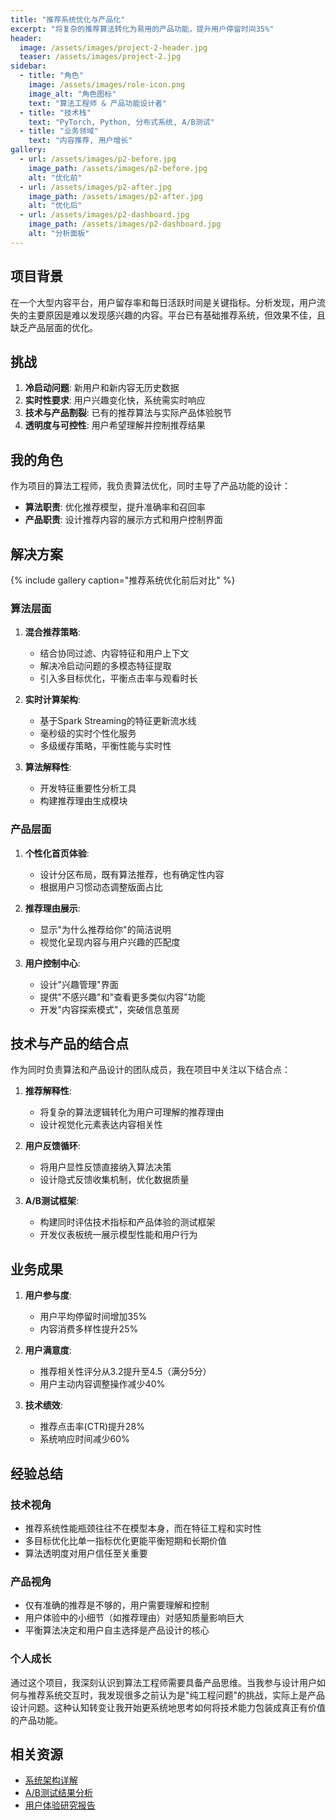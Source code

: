 ```yaml
---
title: "推荐系统优化与产品化"
excerpt: "将复杂的推荐算法转化为易用的产品功能，提升用户停留时间35%"
header:
  image: /assets/images/project-2-header.jpg
  teaser: /assets/images/project-2.jpg
sidebar:
  - title: "角色"
    image: /assets/images/role-icon.png
    image_alt: "角色图标"
    text: "算法工程师 & 产品功能设计者"
  - title: "技术栈"
    text: "PyTorch, Python, 分布式系统, A/B测试"
  - title: "业务领域"
    text: "内容推荐, 用户增长"
gallery:
  - url: /assets/images/p2-before.jpg
    image_path: /assets/images/p2-before.jpg
    alt: "优化前"
  - url: /assets/images/p2-after.jpg
    image_path: /assets/images/p2-after.jpg
    alt: "优化后"
  - url: /assets/images/p2-dashboard.jpg
    image_path: /assets/images/p2-dashboard.jpg
    alt: "分析面板"
---
```


## 项目背景

在一个大型内容平台，用户留存率和每日活跃时间是关键指标。分析发现，用户流失的主要原因是难以发现感兴趣的内容。平台已有基础推荐系统，但效果不佳，且缺乏产品层面的优化。

## 挑战

1. **冷启动问题**: 新用户和新内容无历史数据
2. **实时性要求**: 用户兴趣变化快，系统需实时响应
3. **技术与产品割裂**: 已有的推荐算法与实际产品体验脱节
4. **透明度与可控性**: 用户希望理解并控制推荐结果

## 我的角色

作为项目的算法工程师，我负责算法优化，同时主导了产品功能的设计：

- **算法职责**: 优化推荐模型，提升准确率和召回率
- **产品职责**: 设计推荐内容的展示方式和用户控制界面

## 解决方案

{% include gallery caption="推荐系统优化前后对比" %}

### 算法层面

1. **混合推荐策略**:
   - 结合协同过滤、内容特征和用户上下文
   - 解决冷启动问题的多模态特征提取
   - 引入多目标优化，平衡点击率与观看时长

2. **实时计算架构**:
   - 基于Spark Streaming的特征更新流水线
   - 毫秒级的实时个性化服务
   - 多级缓存策略，平衡性能与实时性

3. **算法解释性**:
   - 开发特征重要性分析工具
   - 构建推荐理由生成模块

### 产品层面

1. **个性化首页体验**:
   - 设计分区布局，既有算法推荐，也有确定性内容
   - 根据用户习惯动态调整版面占比

2. **推荐理由展示**:
   - 显示"为什么推荐给你"的简洁说明
   - 视觉化呈现内容与用户兴趣的匹配度

3. **用户控制中心**:
   - 设计"兴趣管理"界面
   - 提供"不感兴趣"和"查看更多类似内容"功能
   - 开发"内容探索模式"，突破信息茧房

## 技术与产品的结合点

作为同时负责算法和产品设计的团队成员，我在项目中关注以下结合点：

1. **推荐解释性**:
   - 将复杂的算法逻辑转化为用户可理解的推荐理由
   - 设计视觉化元素表达内容相关性

2. **用户反馈循环**:
   - 将用户显性反馈直接纳入算法决策
   - 设计隐式反馈收集机制，优化数据质量

3. **A/B测试框架**:
   - 构建同时评估技术指标和产品体验的测试框架
   - 开发仪表板统一展示模型性能和用户行为

## 业务成果

1. **用户参与度**:
   - 用户平均停留时间增加35%
   - 内容消费多样性提升25%

2. **用户满意度**:
   - 推荐相关性评分从3.2提升至4.5（满分5分）
   - 用户主动内容调整操作减少40%

3. **技术绩效**:
   - 推荐点击率(CTR)提升28%
   - 系统响应时间减少60%

## 经验总结

### 技术视角

- 推荐系统性能瓶颈往往不在模型本身，而在特征工程和实时性
- 多目标优化比单一指标优化更能平衡短期和长期价值
- 算法透明度对用户信任至关重要

### 产品视角

- 仅有准确的推荐是不够的，用户需要理解和控制
- 用户体验中的小细节（如推荐理由）对感知质量影响巨大
- 平衡算法决定和用户自主选择是产品设计的核心

### 个人成长

通过这个项目，我深刻认识到算法工程师需要具备产品思维。当我参与设计用户如何与推荐系统交互时，我发现很多之前认为是"纯工程问题"的挑战，实际上是产品设计问题。这种认知转变让我开始更系统地思考如何将技术能力包装成真正有价值的产品功能。

## 相关资源

- [系统架构详解](https://example.com/recommendation-architecture)
- [A/B测试结果分析](https://example.com/ab-test-results)
- [用户体验研究报告](https://example.com/ux-research-report) 